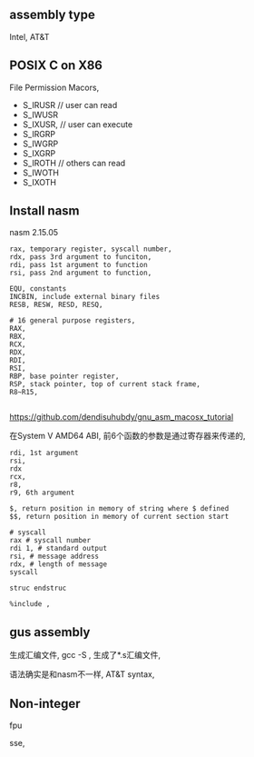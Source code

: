 ## assembly type
Intel, AT&T

## POSIX C on X86

File Permission Macors,

- S_IRUSR // user can read
- S_IWUSR
- S_IXUSR, // user can execute
- S_IRGRP
- S_IWGRP
- S_IXGRP
- S_IROTH // others can read
- S_IWOTH
- S_IXOTH 

## Install nasm
nasm 2.15.05

```shell
rax, temporary register, syscall number,
rdx, pass 3rd argument to funciton,
rdi, pass 1st argument to function
rsi, pass 2nd argument to function,

EQU, constants
INCBIN, include external binary files
RESB, RESW, RESD, RESQ,

# 16 general purpose registers,
RAX,
RBX,
RCX,
RDX,
RDI,
RSI,
RBP, base pointer register, 
RSP, stack pointer, top of current stack frame, 
R8~R15, 


```
https://github.com/dendisuhubdy/gnu_asm_macosx_tutorial

在System V AMD64 ABI, 前6个函数的参数是通过寄存器来传递的,
```shell
rdi, 1st argument
rsi,
rdx
rcx,
r8,
r9, 6th argument

$, return position in memory of string where $ defined
$$, return position in memory of current section start

# syscall
rax # syscall number
rdi 1, # standard output
rsi, # message address
rdx, # length of message
syscall

struc endstruc

%include ,
```

## gus assembly
生成汇编文件, gcc -S , 生成了*.s汇编文件,

语法确实是和nasm不一样, AT&T syntax, 

## Non-integer
fpu

sse,




